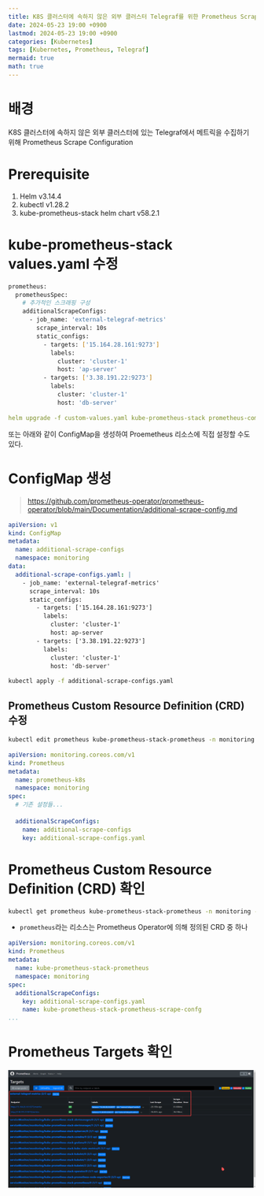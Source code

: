 ```yaml
---
title: K8S 클러스터에 속하지 않은 외부 클러스터 Telegraf를 위한 Prometheus Scrape Configuration
date: 2024-05-23 19:00 +0900
lastmod: 2024-05-23 19:00 +0900
categories: [Kubernetes]
tags: [Kubernetes, Prometheus, Telegraf]
mermaid: true
math: true
---
```


# 배경

K8S 클러스터에 속하지 않은 외부 클러스터에 있는 Telegraf에서 메트릭을 수집하기 위해 Prometheus Scrape Configuration

# Prerequisite

1. Helm v3.14.4
2. kubectl v1.28.2
3. kube-prometheus-stack helm chart v58.2.1

# kube-prometheus-stack values.yaml 수정

```bash
prometheus:
  prometheusSpec:
    # 추가적인 스크래핑 구성
    additionalScrapeConfigs:
      - job_name: 'external-telegraf-metrics'
        scrape_interval: 10s
        static_configs:
          - targets: ['15.164.28.161:9273']
            labels:
              cluster: 'cluster-1'
              host: 'ap-server'
          - targets: ['3.38.191.22:9273']
            labels:
              cluster: 'cluster-1'
              host: 'db-server'
```

```yaml
helm upgrade -f custom-values.yaml kube-prometheus-stack prometheus-community/kube-prometheus-stack -n monitoring
```

또는 아래와 같이 ConfigMap을 생성하여 Proemetheus 리소스에 직접 설정할 수도 있다.

# ConfigMap 생성

> https://github.com/prometheus-operator/prometheus-operator/blob/main/Documentation/additional-scrape-config.md
>

```yaml
apiVersion: v1
kind: ConfigMap
metadata:
  name: additional-scrape-configs
  namespace: monitoring
data:
  additional-scrape-configs.yaml: |
    - job_name: 'external-telegraf-metrics'
      scrape_interval: 10s
      static_configs:
        - targets: ['15.164.28.161:9273']
          labels:
            cluster: 'cluster-1'
            host: ap-server
        - targets: ['3.38.191.22:9273']
          labels:
            cluster: 'cluster-1'
            host: 'db-server'
```

```bash
kubectl apply -f additional-scrape-configs.yaml
```

## Prometheus Custom Resource Definition (CRD) 수정

```bash
kubectl edit prometheus kube-prometheus-stack-prometheus -n monitoring
```

```yaml
apiVersion: monitoring.coreos.com/v1
kind: Prometheus
metadata:
  name: prometheus-k8s
  namespace: monitoring
spec:
  # 기존 설정들...

  additionalScrapeConfigs:
    name: additional-scrape-configs
    key: additional-scrape-configs.yaml
```

# Prometheus Custom Resource Definition (CRD) 확인

```bash
kubectl get prometheus kube-prometheus-stack-prometheus -n monitoring -o yaml
```

- `prometheus`라는 리소스는 Prometheus Operator에 의해 정의된 CRD 중 하나

```yaml
apiVersion: monitoring.coreos.com/v1
kind: Prometheus
metadata:
  name: kube-prometheus-stack-prometheus
  namespace: monitoring
spec:
  additionalScrapeConfigs:
    key: additional-scrape-configs.yaml
    name: kube-prometheus-stack-prometheus-scrape-confg
...
```

# Prometheus Targets 확인

![Untitled](/assets/img/2024-05-23-post240523/Untitled.png)

